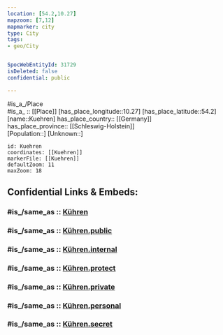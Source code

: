 ```yaml
---
location: [54.2,10.27] 
mapzoom: [7,12] 
mapmarker: city 
type: City
tags:
- geo/City


SpocWebEntityId: 31729
isDeleted: false
confidential: public

---
```

#is_a_/Place  
#is_a_ :: [[Place]] 
[has_place_longitude::10.27] 
[has_place_latitude::54.2] 
[name::Kuehren] 
has_place_country:: [[Germany]]  
has_place_province:: [[Schleswig-Holstein]]  
[Population::] 
[Unknown::] 


```leaflet
id: Kuehren
coordinates: [[Kuehren]] 
markerFile: [[Kuehren]] 
defaultZoom: 11 
maxZoom: 18
```


## Confidential Links & Embeds: 

### #is_/same_as :: [Kühren](/_Standards/Earth/Continent/Europe/Europe~Central/Germany/Germany~West/Schleswig-Holstein/counties~SH/Plön/cities~Plön/Preetz-Land/boroughs~Preetz-Land/Kühren.md) 

### #is_/same_as :: [Kühren.public](/_public/Earth/Continent/Europe/Europe~Central/Germany/Germany~West/Schleswig-Holstein/counties~SH/Plön/cities~Plön/Preetz-Land/boroughs~Preetz-Land/Kühren.public.md) 

### #is_/same_as :: [Kühren.internal](/_internal/Earth/Continent/Europe/Europe~Central/Germany/Germany~West/Schleswig-Holstein/counties~SH/Plön/cities~Plön/Preetz-Land/boroughs~Preetz-Land/Kühren.internal.md) 

### #is_/same_as :: [Kühren.protect](/_protect/Earth/Continent/Europe/Europe~Central/Germany/Germany~West/Schleswig-Holstein/counties~SH/Plön/cities~Plön/Preetz-Land/boroughs~Preetz-Land/Kühren.protect.md) 

### #is_/same_as :: [Kühren.private](/_private/Earth/Continent/Europe/Europe~Central/Germany/Germany~West/Schleswig-Holstein/counties~SH/Plön/cities~Plön/Preetz-Land/boroughs~Preetz-Land/Kühren.private.md) 

### #is_/same_as :: [Kühren.personal](/_personal/Earth/Continent/Europe/Europe~Central/Germany/Germany~West/Schleswig-Holstein/counties~SH/Plön/cities~Plön/Preetz-Land/boroughs~Preetz-Land/Kühren.personal.md) 

### #is_/same_as :: [Kühren.secret](/_secret/Earth/Continent/Europe/Europe~Central/Germany/Germany~West/Schleswig-Holstein/counties~SH/Plön/cities~Plön/Preetz-Land/boroughs~Preetz-Land/Kühren.secret.md)

